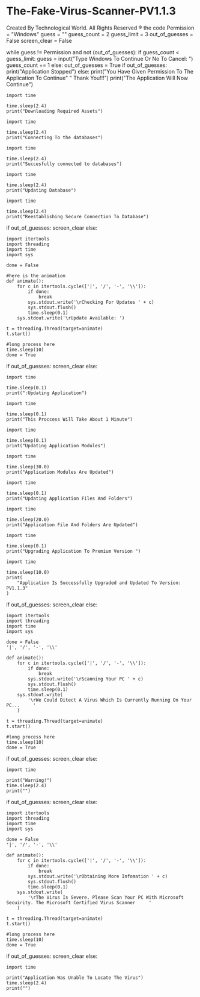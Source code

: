 # The-Fake-Virus-Scanner-PV1.1.3
Created By Technological World. All Rights Reserved ® 
the code
Permission = "Windows"
guess = ""
guess_count = 2
guess_limit = 3
out_of_guesses = False
screen_clear = False

while guess != Permission and not (out_of_guesses):
    if guess_count < guess_limit:
        guess = input("Type Windows To Continue Or No To Cancel: ")
        guess_count += 1
    else:
        out_of_guesses = True
if out_of_guesses:
    print("Application Stopped")
else:
    print("You Have Given Permission To The Application To Continue"
          " Thank You!!!")
    print("The Application Will Now Continue")

    import time

    time.sleep(2.4)
    print("Downloading Required Assets")

    import time

    time.sleep(2.4)
    print("Connecting To the databases")

    import time

    time.sleep(2.4)
    print("Succesfully connected to databases")

    import time

    time.sleep(2.4)
    print("Updating Database")

    import time

    time.sleep(2.4)
    print("Reestablishing Secure Connection To Database")

if out_of_guesses:
    screen_clear
else:

    import itertools
    import threading
    import time
    import sys

    done = False

    #here is the animation
    def animate():
        for c in itertools.cycle(['|', '/', '-', '\\']):
            if done:
                break
            sys.stdout.write('\rChecking For Updates ' + c)
            sys.stdout.flush()
            time.sleep(0.1)
        sys.stdout.write('\rUpdate Available: ')

    t = threading.Thread(target=animate)
    t.start()

    #long process here
    time.sleep(10)
    done = True

if out_of_guesses:
    screen_clear
else:

    import time

    time.sleep(0.1)
    print(":Updating Application")

    import time

    time.sleep(0.1)
    print("This Proccess Will Take About 1 Minute")

    import time

    time.sleep(0.1)
    print("Updating Application Modules")

    import time

    time.sleep(30.0)
    print("Application Modules Are Updated")

    import time

    time.sleep(0.1)
    print("Updating Application Files And Folders")

    import time

    time.sleep(20.0)
    print("Application File And Folders Are Updated")

    import time

    time.sleep(0.1)
    print("Upgrading Application To Premium Version ")

    import time

    time.sleep(10.0)
    print(
        "Application Is Successfully Upgraded and Updated To Version: PV1.1.3"
    )

if out_of_guesses:
    screen_clear
else:

    import itertools
    import threading
    import time
    import sys

    done = False
    '|', '/', '-', '\\'

    def animate():
        for c in itertools.cycle(['|', '/', '-', '\\']):
            if done:
                break
            sys.stdout.write('\rScanning Your PC ' + c)
            sys.stdout.flush()
            time.sleep(0.1)
        sys.stdout.write(
            '\rWe Could Ditect A Virus Which Is Currently Running On Your PC...     '
        )

    t = threading.Thread(target=animate)
    t.start()

    #long process here
    time.sleep(10)
    done = True

if out_of_guesses:
    screen_clear
else:

    import time

    print("Warning!")
    time.sleep(2.4)
    print("")

if out_of_guesses:
    screen_clear
else:

    import itertools
    import threading
    import time
    import sys

    done = False
    '|', '/', '-', '\\'

    def animate():
        for c in itertools.cycle(['|', '/', '-', '\\']):
            if done:
                break
            sys.stdout.write('\rObtaining More Infomation ' + c)
            sys.stdout.flush()
            time.sleep(0.1)
        sys.stdout.write(
            '\rThe Virus Is Severe. Please Scan Your PC With Microsoft Secuirity. The Microsoft Certified Virus Scanner     '
        )

    t = threading.Thread(target=animate)
    t.start()

    #long process here
    time.sleep(10)
    done = True

if out_of_guesses:
    screen_clear
else:

    import time

    print("Application Was Unable To Locate The Virus")
    time.sleep(2.4)
    print("")
